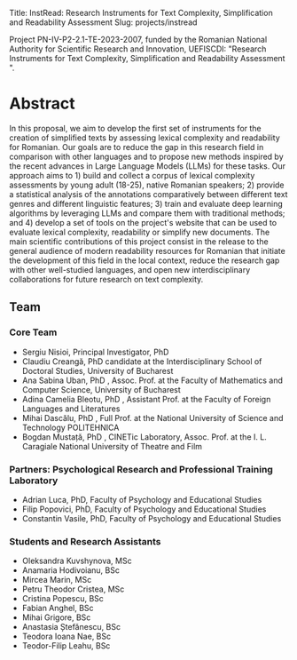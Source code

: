 Title: InstRead: Research Instruments for Text Complexity, Simplification and Readability Assessment 
Slug: projects/instread

Project PN-IV-P2-2.1-TE-2023-2007, funded by the Romanian National Authority for Scientific Research and Innovation, UEFISCDI: "Research Instruments for Text Complexity, Simplification and Readability Assessment ".

# Abstract

In this proposal, we aim to develop the first set of instruments for the creation of simplified texts by assessing lexical complexity and readability for Romanian. Our goals are to reduce the gap in this research field in comparison with other languages and to propose new methods inspired by the recent advances in Large Language Models (LLMs) for these tasks.
Our approach aims to 1) build and collect a corpus of lexical complexity assessments by young adult (18-25), native Romanian speakers; 2) provide a statistical analysis of the annotations comparatively between different text genres and different linguistic features; 3) train and evaluate deep learning algorithms by leveraging LLMs and compare them with traditional methods; and 4) develop a set of tools on the project's website that can be used to evaluate lexical complexity, readability or simplify new documents. The main scientific contributions of this project consist in the release to the general audience of modern readability resources for Romanian that initiate the development of this field in the local context, reduce the research gap with other well-studied languages, and open new interdisciplinary collaborations for future research on text complexity. 

## Team
### Core Team

- Sergiu Nisioi, Principal Investigator, PhD
- Claudiu Creangă, PhD candidate at the Interdisciplinary School of Doctoral Studies, University of Bucharest 
- Ana Sabina Uban, PhD , Assoc. Prof. at the Faculty of Mathematics and Computer Science, University of Bucharest 
- Adina Camelia Bleotu, PhD , Assistant Prof. at the Faculty of Foreign Languages and Literatures
- Mihai Dascălu, PhD , Full Prof. at the National University of Science and Technology POLITEHNICA 
- Bogdan Mustață, PhD , CINETic Laboratory, Assoc. Prof. at the I. L. Caragiale National University of Theatre and Film 

### Partners: Psychological Research and Professional Training Laboratory
- Adrian Luca, PhD, Faculty of Psychology and Educational Studies 
- Filip Popovici, PhD, Faculty of Psychology and Educational Studies 
- Constantin Vasile, PhD, Faculty of Psychology and Educational Studies

### Students and Research Assistants
- Oleksandra Kuvshynova, MSc
- Anamaria Hodivoianu, BSc
- Mircea Marin, MSc
- Petru Theodor Cristea, MSc
- Cristina Popescu, BSc
- Fabian Anghel, BSc
- Mihai Grigore, BSc
- Anastasia Ștefănescu, BSc
- Teodora Ioana Nae, BSc
- Teodor-Filip Leahu, BSc
